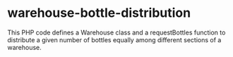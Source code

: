 # warehouse-bottle-distribution
This PHP code defines a Warehouse class and a requestBottles function to distribute a given number of bottles equally among different sections of a warehouse.
